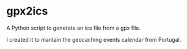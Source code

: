 # gpx2ics
 
A Python script to generate an ics file from a gpx file.

I created it to mantain the geocaching events calendar from Portugal.
